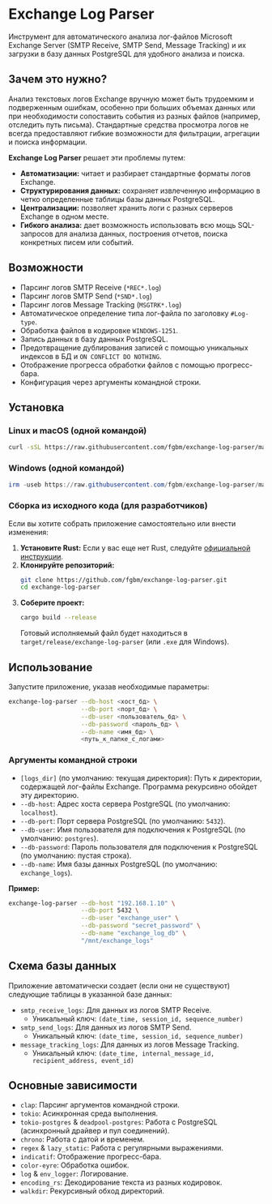 # Exchange Log Parser

Инструмент для автоматического анализа лог-файлов Microsoft Exchange Server (SMTP Receive, SMTP Send, Message Tracking) и их загрузки в базу данных PostgreSQL для удобного анализа и поиска.

## Зачем это нужно?

Анализ текстовых логов Exchange вручную может быть трудоемким и подверженным ошибкам, особенно при больших объемах данных или при необходимости сопоставить события из разных файлов (например, отследить путь письма). Стандартные средства просмотра логов не всегда предоставляют гибкие возможности для фильтрации, агрегации и поиска информации.

**Exchange Log Parser** решает эти проблемы путем:

*   **Автоматизации:** читает и разбирает стандартные форматы логов Exchange.
*   **Структурирования данных:** сохраняет извлеченную информацию в четко определенные таблицы базы данных PostgreSQL.
*   **Централизации:** позволяет хранить логи с разных серверов Exchange в одном месте.
*   **Гибкого анализа:** дает возможность использовать всю мощь SQL-запросов для анализа данных, построения отчетов, поиска конкретных писем или событий.

## Возможности

*   Парсинг логов SMTP Receive (`*REC*.log`)
*   Парсинг логов SMTP Send (`*SND*.log`)
*   Парсинг логов Message Tracking (`MSGTRK*.log`)
*   Автоматическое определение типа лог-файла по заголовку `#Log-type`.
*   Обработка файлов в кодировке `WINDOWS-1251`.
*   Запись данных в базу данных PostgreSQL.
*   Предотвращение дублирования записей с помощью уникальных индексов в БД и `ON CONFLICT DO NOTHING`.
*   Отображение прогресса обработки файлов с помощью прогресс-бара.
*   Конфигурация через аргументы командной строки.

## Установка

### Linux и macOS (одной командой)

```bash
curl -sSL https://raw.githubusercontent.com/fgbm/exchange-log-parser/main/install.sh | sudo bash
```

### Windows (одной командой)

```powershell
irm -useb https://raw.githubusercontent.com/fgbm/exchange-log-parser/main/install.ps1 | iex
```

### Сборка из исходного кода (для разработчиков)

Если вы хотите собрать приложение самостоятельно или внести изменения:

1.  **Установите Rust:** Если у вас еще нет Rust, следуйте [официальной инструкции](https://www.rust-lang.org/tools/install).
2.  **Клонируйте репозиторий:**
    ```bash
    git clone https://github.com/fgbm/exchange-log-parser.git
    cd exchange-log-parser
    ```
3.  **Соберите проект:**
    ```bash
    cargo build --release
    ```
    Готовый исполняемый файл будет находиться в `target/release/exchange-log-parser` (или `.exe` для Windows).

## Использование

Запустите приложение, указав необходимые параметры:

```bash
exchange-log-parser --db-host <хост_бд> \
                    --db-port <порт_бд> \
                    --db-user <пользователь_бд> \
                    --db-password <пароль_бд> \
                    --db-name <имя_бд> \
                    <путь_к_папке_с_логами>
```

### Аргументы командной строки

*   `[logs_dir]` (по умолчанию: текущая директория): Путь к директории, содержащей лог-файлы Exchange. Программа рекурсивно обойдет эту директорию.
*   `--db-host`: Адрес хоста сервера PostgreSQL (по умолчанию: `localhost`).
*   `--db-port`: Порт сервера PostgreSQL (по умолчанию: `5432`).
*   `--db-user`: Имя пользователя для подключения к PostgreSQL (по умолчанию: `postgres`).
*   `--db-password`: Пароль пользователя для подключения к PostgreSQL (по умолчанию: пустая строка).
*   `--db-name`: Имя базы данных PostgreSQL (по умолчанию: `exchange_logs`).

**Пример:**

```bash
exchange-log-parser --db-host "192.168.1.10" \
                    --db-port 5432 \
                    --db-user "exchange_user" \
                    --db-password "secret_password" \
                    --db-name "exchange_log_db" \
                    "/mnt/exchange_logs"
```

## Схема базы данных

Приложение автоматически создает (если они не существуют) следующие таблицы в указанной базе данных:

*   `smtp_receive_logs`: Для данных из логов SMTP Receive.
    *   Уникальный ключ: `(date_time, session_id, sequence_number)`
*   `smtp_send_logs`: Для данных из логов SMTP Send.
    *   Уникальный ключ: `(date_time, session_id, sequence_number)`
*   `message_tracking_logs`: Для данных из логов Message Tracking.
    *   Уникальный ключ: `(date_time, internal_message_id, recipient_address, event_id)`

## Основные зависимости

*   `clap`: Парсинг аргументов командной строки.
*   `tokio`: Асинхронная среда выполнения.
*   `tokio-postgres` & `deadpool-postgres`: Работа с PostgreSQL (асинхронный драйвер и пул соединений).
*   `chrono`: Работа с датой и временем.
*   `regex` & `lazy_static`: Работа с регулярными выражениями.
*   `indicatif`: Отображение прогресс-бара.
*   `color-eyre`: Обработка ошибок.
*   `log` & `env_logger`: Логирование.
*   `encoding_rs`: Декодирование текста из разных кодировок.
*   `walkdir`: Рекурсивный обход директорий.
